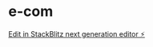 # e-com

[Edit in StackBlitz next generation editor ⚡️](https://stackblitz.com/~/github.com/vishwamartur/e-com)